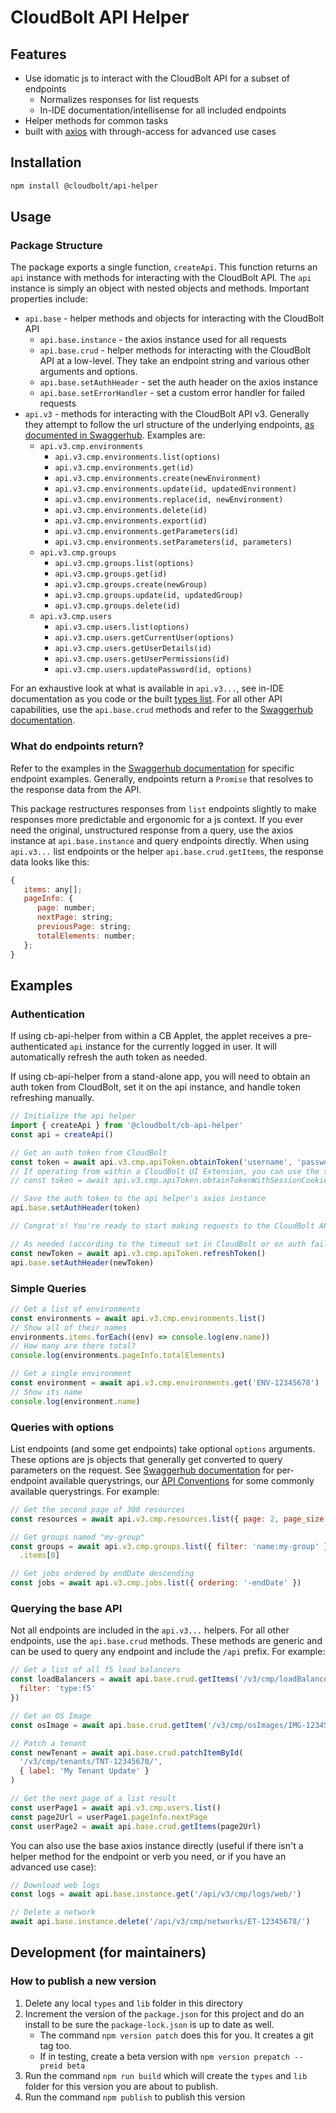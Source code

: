 # CloudBolt API Helper

## Features

- Use idomatic js to interact with the CloudBolt API for a subset of endpoints
  - Normalizes responses for list requests
  - In-IDE documentation/intellisense for all included endpoints
- Helper methods for common tasks
- built with [axios](https://github.com/axios/axios) with through-access for advanced use cases

## Installation

```bash
npm install @cloudbolt/api-helper
```

## Usage

### Package Structure

The package exports a single function, `createApi`. This function returns an `api` instance with methods for interacting with the CloudBolt API. The `api` instance is simply an object with nested objects and methods. Important properties include:

- `api.base` - helper methods and objects for interacting with the CloudBolt API
  - `api.base.instance` - the axios instance used for all requests
  - `api.base.crud` - helper methods for interacting with the CloudBolt API at a low-level. They take an endpoint string and various other arguments and options.
  - `api.base.setAuthHeader` - set the auth header on the axios instance
  - `api.base.setErrorHandler` - set a custom error handler for failed requests
- `api.v3` - methods for interacting with the CloudBolt API v3. Generally they attempt to follow the url structure of the underlying endpoints, [as documented in Swaggerhub](https://app.swaggerhub.com/apis-docs/cloudbolt/Cloudbolt_CMP_API/). Examples are:
  - `api.v3.cmp.environments`
    - `api.v3.cmp.environments.list(options)`
    - `api.v3.cmp.environments.get(id)`
    - `api.v3.cmp.environments.create(newEnvironment)`
    - `api.v3.cmp.environments.update(id, updatedEnvironment)`
    - `api.v3.cmp.environments.replace(id, newEnvironment)`
    - `api.v3.cmp.environments.delete(id)`
    - `api.v3.cmp.environments.export(id)`
    - `api.v3.cmp.environments.getParameters(id)`
    - `api.v3.cmp.environments.setParameters(id, parameters)`
  - `api.v3.cmp.groups`
    - `api.v3.cmp.groups.list(options)`
    - `api.v3.cmp.groups.get(id)`
    - `api.v3.cmp.groups.create(newGroup)`
    - `api.v3.cmp.groups.update(id, updatedGroup)`
    - `api.v3.cmp.groups.delete(id)`
  - `api.v3.cmp.users`
    - `api.v3.cmp.users.list(options)`
    - `api.v3.cmp.users.getCurrentUser(options)`
    - `api.v3.cmp.users.getUserDetails(id)`
    - `api.v3.cmp.users.getUserPermissions(id)`
    - `api.v3.cmp.users.updatePassword(id, options)`

For an exhaustive look at what is available in `api.v3...`, see in-IDE documentation as you code or the built [types list](./types/index.d.ts). For all other API capabilities, use the `api.base.crud` methods and refer to the [Swaggerhub documentation](https://app.swaggerhub.com/apis-docs/cloudbolt/Cloudbolt_CMP_API/).

### What do endpoints return?

Refer to the examples in the [Swaggerhub documentation](https://app.swaggerhub.com/apis-docs/cloudbolt/Cloudbolt_CMP_API/) for specific endpoint examples. Generally, endpoints return a `Promise` that resolves to the response data from the API.

This package restructures responses from `list` endpoints slightly to make responses more predictable and ergonomic for a js context. If you ever need the original, unstructured response from a query, use the axios instance at `api.base.instance` and query endpoints directly. When using `api.v3...` list endpoints or the helper `api.base.crud.getItems`, the response data looks like this:

```js
{
   items: any[];
   pageInfo: {
      page: number;
      nextPage: string;
      previousPage: string;
      totalElements: number;
   };
}
```

## Examples

### Authentication

If using cb-api-helper from within a CB Applet, the applet receives a pre-authenticated `api` instance for the currently logged in user. It will automatically refresh the auth token as needed.

If using cb-api-helper from a stand-alone app, you will need to obtain an auth token from CloudBolt, set it on the api instance, and handle token refreshing manually.

```js
// Initialize the api helper
import { createApi } from '@cloudbolt/cb-api-helper'
const api = createApi()

// Get an auth token from CloudBolt
const token = await api.v3.cmp.apiToken.obtainToken('username', 'password')
// If operating from within a CloudBolt UI Extension, you can use the session cookie:
// const token = await api.v3.cmp.apiToken.obtainTokenWithSessionCookie()

// Save the auth token to the api helper's axios instance
api.base.setAuthHeader(token)

// Congrat's! You're ready to start making requests to the CloudBolt API with the `api` instance

// As needed (according to the timeout set in CloudBolt or on auth failure), refresh the auth token
const newToken = await api.v3.cmp.apiToken.refreshToken()
api.base.setAuthHeader(newToken)
```

### Simple Queries

```js
// Get a list of environments
const environments = await api.v3.cmp.environments.list()
// Show all of their names
environments.items.forEach((env) => console.log(env.name))
// How many are there total?
console.log(environments.pageInfo.totalElements)

// Get a single environment
const environment = await api.v3.cmp.environments.get('ENV-12345678')
// Show its name
console.log(environment.name)
```

### Queries with options

List endpoints (and some get endpoints) take optional `options` arguments. These options are js objects that generally get converted to query parameters on the request. See [Swaggerhub documentation](https://app.swaggerhub.com/apis-docs/cloudbolt/Cloudbolt_CMP_API/) for per-endpoint available querystrings, our [API Conventions](https://docs.cloudbolt.io/articles/#!cloudbolt-latest-docs/api-conventions/a/h2__904191799) for some commonly available querystrings. For example:

```js
// Get the second page of 300 resources
const resources = await api.v3.cmp.resources.list({ page: 2, page_size: 300 })

// Get groups named "my-group"
const groups = await api.v3.cmp.groups.list({ filter: 'name:my-group' })
  .items[0]

// Get jobs ordered by endDate descending
const jobs = await api.v3.cmp.jobs.list({ ordering: '-endDate' })
```

### Querying the base API

Not all endpoints are included in the `api.v3...` helpers. For all other endpoints, use the `api.base.crud` methods. These methods are generic and can be used to query any endpoint and include the `/api` prefix. For example:

```js
// Get a list of all f5 load balancers
const loadBalancers = await api.base.crud.getItems('/v3/cmp/loadBalancers/', {
  filter: 'type:f5'
})

// Get an OS Image
const osImage = await api.base.crud.getItem('/v3/cmp/osImages/IMG-12345678/')

// Patch a tenant
const newTenant = await api.base.crud.patchItemById(
  '/v3/cmp/tenants/TNT-12345678/',
  { label: 'My Tenant Update' }
)

// Get the next page of a list result
const userPage1 = await api.v3.cmp.users.list()
const page2Url = userPage1.pageInfo.nextPage
const userPage2 = await api.base.crud.getItems(page2Url)
```

You can also use the base axios instance directly (useful if there isn't a helper method for the endpoint or verb you need, or if you have an advanced use case):

```js
// Download web logs
const logs = await api.base.instance.get('/api/v3/cmp/logs/web/')

// Delete a network
await api.base.instance.delete('/api/v3/cmp/networks/ET-12345678/')
```

## Development (for maintainers)

### How to publish a new version

1. Delete any local `types` and `lib` folder in this directory
1. Increment the version of the `package.json` for this project and do an install to be sure the `package-lock.json` is up to date as well.
   - The command `npm version patch` does this for you. It creates a git tag too.
   - If in testing, create a beta version with `npm version prepatch --preid beta`
1. Run the command `npm run build` which will create the `types` and `lib` folder for this version you are about to publish.
1. Run the command `npm publish` to publish this version
